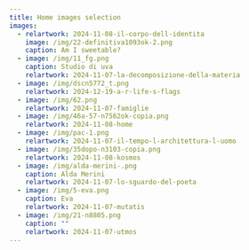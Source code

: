 ```yaml
---
title: Home images selection
images:
  - relartwork: 2024-11-08-il-corpo-dell-identita
    image: /img/22-definitiva1093ok-2.png
    caption: Am I sweetable?
  - image: /img/11_fg.png
    caption: Studio di uva
    relartwork: 2024-11-07-la-decomposizione-della-materia
  - image: /img/dscn5772_t.png
    relartwork: 2024-12-19-a-r-life-s-flags
  - image: /img/62.png
    relartwork: 2024-11-07-famiglie
  - image: /img/46a-57-n7562ok-copia.png
    relartwork: 2024-11-08-home
  - image: /img/pac-1.png
    relartwork: 2024-11-07-il-tempo-l-architettura-l-uomo
  - image: /img/35dopo-n3103-copia.png
    relartwork: 2024-11-08-kosmos
  - image: /img/alda-merini-.png
    caption: Alda Merini
    relartwork: 2024-11-07-lo-sguardo-del-poeta
  - image: /img/5-eva.png
    caption: Eva
    relartwork: 2024-11-07-mutatis
  - image: /img/21-n8805.png
    caption: ""
    relartwork: 2024-11-07-utmos
---
```

